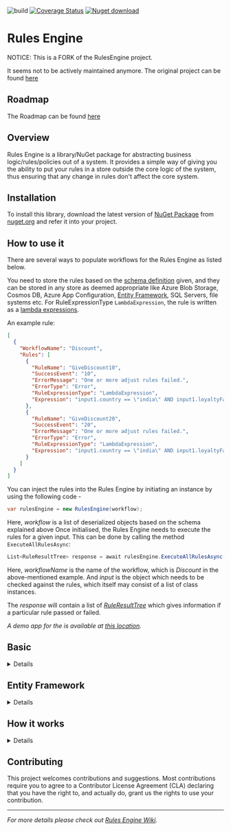 ![build](https://github.com/timophe-91/RulesEngine/actions/workflows/dotnetcore-build.yml/badge.svg?branch=main)
[![Coverage Status](https://coveralls.io/repos/github/timophe-91/RulesEngine/badge.svg?branch=main)](https://coveralls.io/github/timophe-91/RulesEngine?branch=main)
[![Nuget download][download-image]][download-url]

[download-image]: https://img.shields.io/nuget/dt/timophe.RulesEngine
[download-url]: https://www.nuget.org/packages/timophe.RulesEngine/


# Rules Engine

NOTICE: This is a FORK of the RulesEngine project.

It seems not to be actively maintained anymore.
The original project can be found [here]( https://github.com/microsoft/RulesEngine)

## Roadmap

The Roadmap can be found [here](https://github.com/timophe-91/RulesEngine/blob/main/ROADMAP.md)

## Overview

Rules Engine is a library/NuGet package for abstracting business logic/rules/policies out of a system. It provides a
simple way of giving you the ability to put your rules in a store outside the core logic of the system, thus ensuring
that any change in rules don't affect the core system.

## Installation

To install this library, download the latest version of [NuGet Package](https://www.nuget.org/packages/timophe.RulesEngine/) from [nuget.org](https://www.nuget.org/) and refer it into your project.  

## How to use it

There are several ways to populate workflows for the Rules Engine as listed below.

You need to store the rules based on
the [schema definition](https://github.com/timophe-91/RulesEngine/blob/main/schema/workflow-schema.json) given, and they
can be stored in any store as deemed appropriate like Azure Blob Storage, Cosmos DB, Azure App
Configuration, [Entity Framework](https://github.com/timophe-91/RulesEngine#entity-framework), SQL Servers, file systems
etc. For RuleExpressionType `LambdaExpression`, the rule is written as
a [lambda expressions](https://docs.microsoft.com/en-us/dotnet/csharp/programming-guide/statements-expressions-operators/lambda-expressions).

An example rule:

```json
[
  {
    "WorkflowName": "Discount",
    "Rules": [
      {
        "RuleName": "GiveDiscount10",
        "SuccessEvent": "10",
        "ErrorMessage": "One or more adjust rules failed.",
        "ErrorType": "Error",
        "RuleExpressionType": "LambdaExpression",
        "Expression": "input1.country == \"india\" AND input1.loyaltyFactor <= 2 AND input1.totalPurchasesToDate >= 5000"
      },
      {
        "RuleName": "GiveDiscount20",
        "SuccessEvent": "20",
        "ErrorMessage": "One or more adjust rules failed.",
        "ErrorType": "Error",
        "RuleExpressionType": "LambdaExpression",
        "Expression": "input1.country == \"india\" AND input1.loyaltyFactor >= 3 AND input1.totalPurchasesToDate >= 10000"
      }
    ]
  }
]
```

You can inject the rules into the Rules Engine by initiating an instance by using the following code -

```c#
var rulesEngine = new RulesEngine(workflow);
```

Here, *workflow* is a list of deserialized objects based on the schema explained above
Once initialised, the Rules Engine needs to execute the rules for a given input. This can be done by calling the
method `ExecuteAllRulesAsync`:

```c#
List<RuleResultTree> response = await rulesEngine.ExecuteAllRulesAsync(workflowName, input);
```

Here, *workflowName* is the name of the workflow, which is *Discount* in the above-mentioned example. And *input* is the
object which needs to be checked against the rules, which itself may consist of a list of class instances.

The *response* will contain a list of [
*RuleResultTree*](https://github.com/timophe-91/RulesEngine/wiki/Getting-Started#ruleresulttree) which gives information
if a particular rule passed or failed.

_A demo app for the is available at [this location](https://github.com/timophe-91/RulesEngine/tree/main/demo)._

## Basic

<details>
A simple example via code only is as follows:

```c#
List<Rule> rules = new List<Rule>();

Rule rule = new Rule();
rule.RuleName = "Test Rule";
rule.SuccessEvent = "Count is within tolerance.";
rule.ErrorMessage = "Over expected.";
rule.Expression = "count < 3";
rule.RuleExpressionType = RuleExpressionType.LambdaExpression;
rules.Add(rule);

var workflows = new List<Workflow>();

Workflow exampleWorkflow = new Workflow();
exampleWorkflow.WorkflowName = "Example Workflow";
exampleWorkflow.Rules = rules;

workflows.Add(exampleWorkflow);

var bre = new RulesEngine.RulesEngine(workflows.ToArray());
```

</details>

## Entity Framework

<details>
Consuming Entity Framework and populating the Rules Engine is shown in
the [EFDemo class](https://github.com/microsoft/RulesEngine/blob/main/demo/DemoApp/EFDemo.cs) with Workflow rules
populating the array and passed to the Rules Engine, The Demo App includes an
example [RulesEngineDemoContext](https://github.com/microsoft/RulesEngine/blob/main/demo/DemoApp.EFDataExample/RulesEngineDemoContext.cs)
using SQLite and could be swapped out for another provider.

```c#
var wfr = db.Workflows.Include(i => i.Rules).ThenInclude(i => i.Rules).ToArray();
var bre = new RulesEngine.RulesEngine(wfr, null);
```

*Note: For each level of nested rules expected, a ThenInclude query appended will be needed as shown above.*
</details>

## How it works

<details>

![](https://github.com/timophe-91/RulesEngine/blob/main/assets/BlockDiagram.png)

The rules can be stored in any store and be fed to the system in a structure which adheres to
the [schema](https://github.com/timophe-91/RulesEngine/blob/main/schema/workflow-schema.json) of WorkFlow model.

A wrapper needs to be created over the Rules Engine package, which will get the rules and input message(s) from any
store that your system dictates and put it into the Engine. The wrapper then handles the output using appropriate means.

_Note: To know in detail of the workings of Rules Engine, please
visit [How it works section](https://github.com/timophe-91/RulesEngine/wiki/Introduction#how-it-works)
in [Rules Engine Wiki](https://github.com/timophe-91/RulesEngine/wiki)._

</details>

## Contributing

This project welcomes contributions and suggestions. Most contributions require you to agree to a
Contributor License Agreement (CLA) declaring that you have the right to, and actually do, grant us
the rights to use your contribution.

---

_For more details please check out [Rules Engine Wiki](https://github.com/timophe-91/RulesEngine/wiki)._
